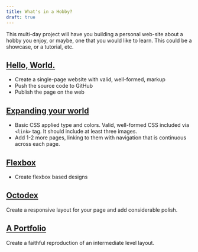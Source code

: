 ```yaml
---
title: What's in a Hobby?
draft: true
---
```


This multi-day project will have you building a personal web-site about a hobby you enjoy, or maybe, one that you
would like to learn. This could be a showcase, or a tutorial, etc.

## [Hello, World.](./hello-world)

- Create a single-page website with valid, well-formed, markup
- Push the source code to GitHub
- Publish the page on the web

## [Expanding your world](./expanding-your-world)

- Basic CSS applied type and colors. Valid, well-formed CSS included via `<link>` tag. It should include at least three
  images.
- Add 1-2 more pages, linking to them with navigation that is continuous across each page.

## [Flexbox](./flexbox)

- Create flexbox based designs

## [Octodex](./octodex)

Create a responsive layout for your page and add considerable polish.

## [A Portfolio](./portfolio)

Create a faithful reproduction of an intermediate level layout.
